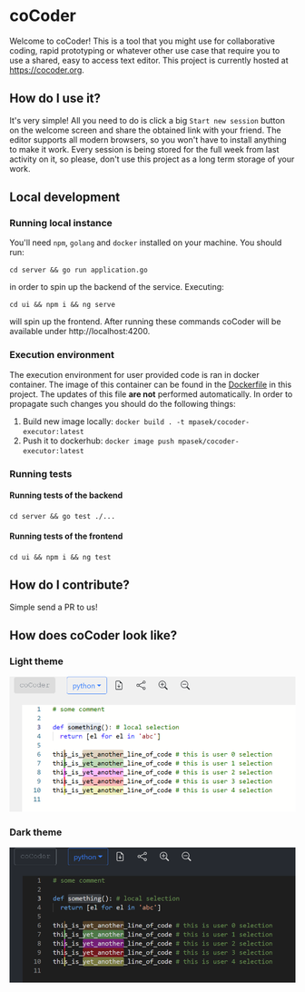 # coCoder

Welcome to coCoder! This is a tool that you might use for collaborative coding, rapid prototyping or whatever other use case that require you to use a shared, easy to access text editor. This project is currently hosted at https://cocoder.org.

## How do I use it?

It's very simple! All you need to do is click a big `Start new session` button on the welcome screen and share the obtained link with your friend. The editor supports all modern browsers, so you won't have to install anything to make it work. Every session is being stored for the full week from last activity on it, so please, don't use this project as a long term storage of your work.

## Local development

### Running local instance

You'll need `npm`, `golang` and `docker` installed on your machine. You should run:

```
cd server && go run application.go
```

in order to spin up the backend of the service. Executing:

```
cd ui && npm i && ng serve
```

will spin up the frontend. After running these commands coCoder will be available under http://localhost:4200.

### Execution environment

The execution environment for user provided code is ran in docker container. The image of this container can be found in the [Dockerfile](Dockerfile) in this project. The updates of this file **are not** performed automatically. In order to propagate such changes you should do the following things:

1. Build new image locally: `docker build . -t mpasek/cocoder-executor:latest`
1. Push it to dockerhub: `docker image push mpasek/cocoder-executor:latest`

### Running tests

#### Running tests of the backend

`cd server && go test ./...`

#### Running tests of the frontend

`cd ui && npm i && ng test`

## How do I contribute?

Simple send a PR to us!

## How does coCoder look like?

### Light theme

![Light theme](/ui/visualizations/colors-light.png)

### Dark theme

![Dark theme](/ui/visualizations/colors-dark.png)
